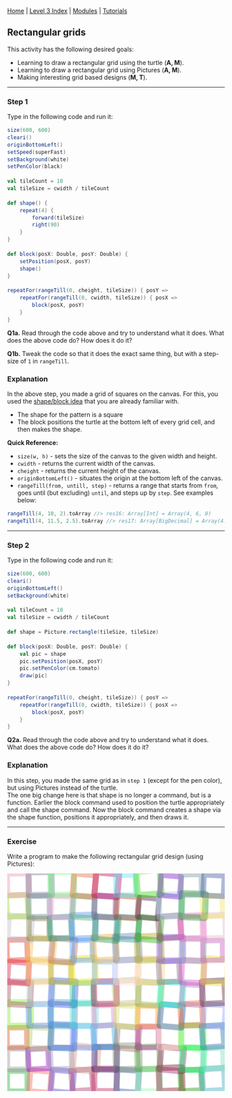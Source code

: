 <div class="nav">
  <a href="../../index.html">Home</a> | <a href="index.html">Level 3 Index</a> | <a href="/modules/modules-index.html">Modules</a> | <a href="../../tutorials-index.html">Tutorials</a>
</div>

## Rectangular grids

This activity has the following desired goals:
* Learning to draw a rectangular grid using the turtle (**A, M**).
* Learning to draw a rectangular grid using Pictures (**A, M**).
* Making interesting grid based designs (**M, T**).

---

### Step 1

Type in the following code and run it:

```scala
size(600, 600)
cleari()
originBottomLeft()
setSpeed(superFast)
setBackground(white)
setPenColor(black)

val tileCount = 10
val tileSize = cwidth / tileCount

def shape() {
    repeat(4) {
        forward(tileSize)
        right(90)
    }
}

def block(posX: Double, posY: Double) {
    setPosition(posX, posY)
    shape()
}

repeatFor(rangeTill(0, cheight, tileSize)) { posY =>
    repeatFor(rangeTill(0, cwidth, tileSize)) { posX =>
        block(posX, posY)
    }
}
```

**Q1a.** Read through the code above and try to understand what it does. What does the above code do? How does it do it?

**Q1b.** Tweak the code so that it does the exact same thing, but with a step-size of `1` in `rangeTill`.


### Explanation

In the above step, you made a grid of squares on the canvas. For this, you used the [shape/block idea](https://litan.github.io/kojodoc/art/shape-block.html) that you are already familiar with.
* The shape for the pattern is a square
* The block positions the turtle at the bottom left of every grid cell, and then makes the shape.

**Quick Reference:**
* `size(w, h)` - sets the size of the canvas to the given width and height.
* `cwidth` - returns the current width of the canvas.
* `cheight` - returns the current height of the canvas.
* `originBottomLeft()` - situates the origin at the bottom left of the canvas.
* `rangeTill(from, untill, step)` - returns a range that starts from `from`, goes until (but excluding) `until`, and steps up by `step`. See examples below:
```scala
rangeTill(4, 10, 2).toArray //> res16: Array[Int] = Array(4, 6, 8)
rangeTill(4, 11.5, 2.5).toArray //> res17: Array[BigDecimal] = Array(4.0, 6.5, 9.0)
```

---

### Step 2

Type in the following code and run it:

```scala
size(600, 600)
cleari()
originBottomLeft()
setBackground(white)

val tileCount = 10
val tileSize = cwidth / tileCount

def shape = Picture.rectangle(tileSize, tileSize)

def block(posX: Double, posY: Double) {
    val pic = shape
    pic.setPosition(posX, posY)
    pic.setPenColor(cm.tomato)
    draw(pic)
}

repeatFor(rangeTill(0, cheight, tileSize)) { posY =>
    repeatFor(rangeTill(0, cwidth, tileSize)) { posX =>
        block(posX, posY)
    }
}
```

**Q2a.** Read through the code above and try to understand what it does. What does the above code do? How does it do it?

### Explanation

In this step, you made the same grid as in `step 1` (except for the pen color), but using Pictures instead of the turtle.  
The one big change here is that shape is no longer a command, but is a function. Earlier the block command used to position the turtle appropriately and call the shape command. Now the block command creates a shape via the shape function, positions it appropriately, and then draws it.

---

### Exercise

Write a program to make the following rectangular grid design (using Pictures):

<img src="rectangular-grids-ex1.png" width="600"/>
